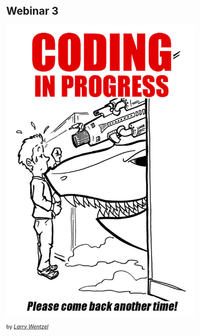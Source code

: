 # Webinar 3

<p align="center">
  <img src="0.jpg">
</p>


by [_Larry Wentzel_](https://www.flickr.com/photos/wentzelepsy/8590692912)